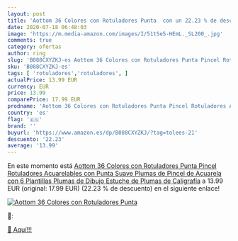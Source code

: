 ```yaml
---
layout: post
title: 'Aottom 36 Colores con Rotuladores Punta  con un 22.23 % de descuento'
date: 2020-07-18 06:48:03
image: 'https://m.media-amazon.com/images/I/51tSe5-HEmL._SL200_.jpg'
comments: true
category: ofertas
author: ring
slug: 'B088CXYZKJ-es Aottom 36 Colores con Rotuladores Punta Pincel Rotuladores...'
sku: 'B088CXYZKJ-es'
tags: [ 'rotuladores','rotuladores', ]
actualPrice: 13.99 EUR
currency: EUR
price: 13.99
comparePrice: 17.99 EUR
prodname: 'Aottom 36 Colores con Rotuladores Punta Pincel Rotuladores Acuarelables con Punta Suave  Plumas de Pincel de Acuarela con 6 Plantillas  Plumas de Dibujo  Estuche de Plumas de Caligrafía'
country: 'es'
flag: '🇪🇸'
brand: ''
buyurl: 'https://www.amazon.es/dp/B088CXYZKJ/?tag=tolees-21'
descuento: '22.23'
average: '13.99'
---
```


En este momento está [Aottom 36 Colores con Rotuladores Punta Pincel Rotuladores Acuarelables con Punta Suave  Plumas de Pincel de Acuarela con 6 Plantillas  Plumas de Dibujo  Estuche de Plumas de Caligrafía](https://www.amazon.es/dp/B088CXYZKJ/?tag=tolees-21) a 13.99 EUR (original: 17.99 EUR) (22.23 %  de descuento) en el siguiente enlace!

[![Aottom 36 Colores con Rotuladores Punta ](https://m.media-amazon.com/images/I/51tSe5-HEmL._SL200_.jpg)](https://www.amazon.es/dp/B088CXYZKJ/?tag=tolees-21)

🔎:


[🛒 Aquí!!!](https://www.amazon.es/dp/B088CXYZKJ/?tag=tolees-21)
